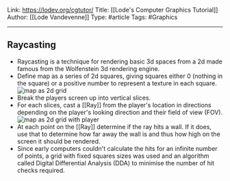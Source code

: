 Link: https://lodev.org/cgtutor/
Title: [[Lode's Computer Graphics Tutorial]]
Author: [[Lode Vandevenne]]
Type: #article
Tags: #Graphics 

---

## Raycasting

* Raycasting is a technique for rendering basic 3d spaces from a 2d made famous from the Wolfenstein 3d rendering engine.
* Define map as a series of 2d squares, giving squares either 0 (nothing in the square) or a positive number to represent a texture in each square.
    ![map as 2d grid](raycasting-2d-grid.png)
* Break the players screen up into vertical slices.
* For each slices, cast a [[Ray]] from the player's location in directions depending on the player's looking direction and their field of view (FOV).
    ![map as 2d grid with player](raycasting-2d-grid-with-player.png)
* At each point on the [[Ray]] determine if the ray hits a wall. If it does, use that to determine how far away the wall is and thus how high on the screen it should be rendered.
* Since early computers couldn't calculate the hits for an infinite number of points, a grid with fixed squares sizes was used and an algorithm called Digital Differential Analysis (DDA) to minimise the number of hit checks required.